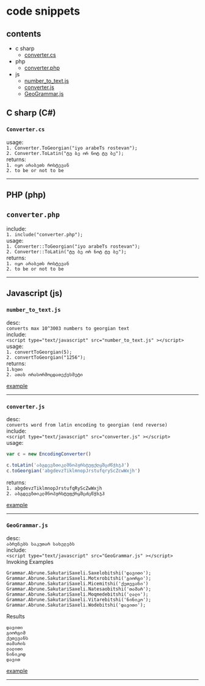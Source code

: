 # code snippets

## contents
+ c sharp
  - [converter.cs](#converter.cs)
+ php
  - [converter.php](#converter.php)
+ js
  - [number_to_text.js](#number_to_text.js)
  - [converter.js](#converter.js)
  - [GeoGrammar.js](#GeoGrammar.js)


## C sharp (C#)
 <a id="Converter.cs"></a> 
### `Converter.cs`

usage:  
`1. Converter.ToGeorgian("iyo arabeTs rostevan");`  
`2. Converter.ToLatin("ტუ ბე ორ ნოტ ტუ ბე");`  
returns:  
`1. იყო არაბეთს როსტევან`  
`2. to be or not to be`  

---


 <a id="converter.php"></a> 
## PHP (php)  

## `converter.php`  
include:  
`1. include("converter.php");`  
usage:  
`1. Converter::ToGeorgian("iyo arabeTs rostevan");`  
`2. Converter::ToLatin("ტუ ბე ორ ნოტ ტუ ბე");`    
returns:  
`1. იყო არაბეთს როსტევან`  
`2. to be or not to be`  

---


## Javascript (js)
 <a id="number_to_text.js"></a> 
### `number_to_text.js`  
desc:  
`converts max 10^3003 numbers to georgian text`  
include:  
`<script type="text/javascript" src="number_to_text.js" ></script>`  
usage:  
`1. convertToGeorgian(5);`  
`2. convertToGeorgian("1256");`  
returns:  
`1.ხუთი`  
`2. ათას ორასორმოცდათექვსმეტი`  


[example](http://bumbeishvili.github.io/code-snippets/NumberToGeorgian/)

---
 <a id="converter.js"></a> 
### `converter.js`  

desc:  
`converts word from latin encoding to georgian (end reverse)`  
include:  
`<script type="text/javascript" src="converter.js" ></script>`  
usage:  
```javascript
var c = new EncodingConverter()

c.toLatin('აბგდევზთიკლმნოპჟრსტუფქღყშცძწჭხჯჰ')
c.toGeorgian('abgdevzTiklmnopJrstufqryScZcwWxjh')
```

returns:  
`1. abgdevzTiklmnopJrstufqRyScZwWxjh`  
`2. აბგდევზთიკლმნოპჟრსტუფქრყშცძცწჭხჯჰ  `


[example](http://bumbeishvili.github.io/code-snippets/JSEncodingConverter/)

---

 <a id="GeoGrammar.js"></a> 
### `GeoGrammar.js`  

desc:  
`აბრუნებს საკუთარ სახელებს`  
include:  
`<script type="text/javascript" src="GeoGrammar.js" ></script>  `  
Invoking Examples  

    Grammar.Abrune.SakutariSaxeli.Saxelobitshi('დავითი'); 
    Grammar.Abrune.SakutariSaxeli.Motxrobitshi('გიორგი');
    Grammar.Abrune.SakutariSaxeli.Micemitshi('ქეთევანი')
    Grammar.Abrune.SakutariSaxeli.Natesaobitshi('თამარ');
    Grammar.Abrune.SakutariSaxeli.Moqmedebitshi('ლალი');
    Grammar.Abrune.SakutariSaxeli.Vitarebitshi('ნინიკო');
    Grammar.Abrune.SakutariSaxeli.Wodebitshi('დავითი');

  Results  

    დავითი
    გიორგიმ
    ქეთევანს
    თამარის
    ლალითი
    ნინიკოდ
    დავით

[example](http://bumbeishvili.github.io/code-snippets/GeoGrammar/)


---

